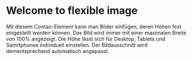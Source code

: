 


# Welcome to flexible image
Mit diesem Contao-Element kann man Bilder einfügen, deren Höhen fest eingestellt werden können. Das Bild wird immer mit einer maximalen Breite von 100% angezeigt. Die Höhe lässt sich für Desktop, Tablets und Samrtphones individuell einstellen. Der Bildausschnitt wird dementsprechend automatisch angepasst.
